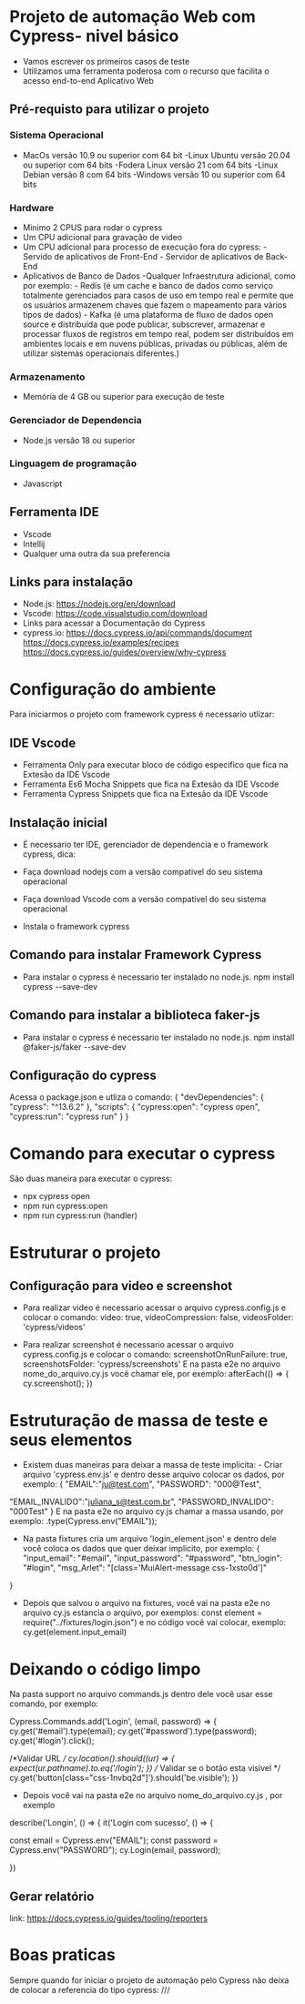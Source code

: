 # Projeto de automação Web com Cypress- nivel básico
- Vamos escrever os primeiros casos de teste
- Utilizamos uma ferramenta poderosa com o recurso que facilita o acesso end-to-end
Aplicativo Web

## Pré-requisto para utilizar o projeto

### Sistema Operacional
- MacOs versão 10.9 ou superior com 64 bit -Linux Ubuntu versão 20.04 ou superior com 64 bits -Fodera Linux versão 21 com 64 bits -Linux Debian versão 8 com 64 bits -Windows versão 10 ou superior com 64 bits

### Hardware
- Minimo 2 CPUS para rodar o cypress
- Um CPU adicional para gravação de video
- Um CPU adicional para processo de execução fora do cypress: - Servido de aplicativos de Front-End - Servidor de aplicativos de Back-End
- Aplicativos de Banco de Dados -Qualquer Infraestrutura adicional, como por exemplo: - Redis (é um cache e banco de dados como serviço totalmente gerenciados para casos de uso em tempo real e permite que os usuários armazenem chaves que fazem o mapeamento para vários tipos de dados) - Kafka (é uma plataforma de fluxo de dados open source e distribuída que pode publicar, subscrever, armazenar e processar fluxos de registros em tempo real, podem ser distribuídos em ambientes locais e em nuvens públicas, privadas ou públicas, além de utilizar sistemas operacionais diferentes.)

### Armazenamento
- Memória de 4 GB ou superior para execução de teste

### Gerenciador de Dependencia
- Node.js versão 18 ou superior


### Linguagem de programação
- Javascript

## Ferramenta IDE
- Vscode
- Intellij
- Qualquer uma outra da sua preferencia


## Links para instalação
- Node.js: https://nodejs.org/en/download
- Vscode: https://code.visualstudio.com/download
- Links para acessar a Documentação do Cypress
- cypress.io: https://docs.cypress.io/api/commands/document https://docs.cypress.io/examples/recipes https://docs.cypress.io/guides/overview/why-cypress


# Configuração do ambiente
Para iniciarmos o projeto com framework cypress é necessario utlizar:

## IDE Vscode
- Ferramenta Only para executar bloco de código especifico que fica na Extesão da IDE Vscode
- Ferramenta Es6 Mocha Snippets que fica na Extesão da IDE Vscode
- Ferramenta Cypress Snippets que fica na Extesão da IDE Vscode

## Instalação inicial
- É necessario ter IDE, gerenciador de dependencia e o framework cypress, dica:

- Faça download nodejs com a versão compativel do seu sistema operacional
- Faça download Vscode com a versão compativel do seu sistema operacional
- Instala o framework cypress

## Comando para instalar Framework Cypress
- Para instalar o cypress é necessario ter instalado no node.js. npm install cypress --save-dev

## Comando para instalar a biblioteca faker-js
 - Para instalar o cypress é necessario ter instalado no node.js. npm install @faker-js/faker --save-dev

## Configuração do cypress
Acessa o package.json e utliza o comando: { "devDependencies": { "cypress": "^13.6.2" }, "scripts": { "cypress:open": "cypress open", "cypress:run": "cypress run" } }

# Comando para executar o cypress
São duas maneira para executar o cypress:

- npx cypress open
- npm run cypress:open
- npm run cypress:run (handler)

# Estruturar o projeto

## Configuração para video e screenshot

- Para realizar video é necessario acessar o arquivo cypress.config.js e colocar o comando: video: true, videoCompression: false, videosFolder: 'cypress/videos'

- Para realizar screenshot é necessario acessar o arquivo cypress.config.js e colocar o comando: screenshotOnRunFailure: true, screenshotsFolder: 'cypress/screenshots' E na pasta e2e no arquivo nome_do_arquivo.cy.js você chamar ele, por exemplo: afterEach(() => { cy.screenshot(); })

# Estruturação de massa de teste e seus elementos

- Existem duas maneiras para deixar a massa de teste implicita: - Criar arquivo 'cypress.env.js' e dentro desse arquivo colocar os dados, por exemplo: { "EMAIL":"ju@test.com", "PASSWORD": "000@Test",

"EMAIL_INVALIDO":"juliana_s@test.com.br",
"PASSWORD_INVALIDO": "000Test"
} E na pasta e2e no arquivo cy.js chamar a massa usando, por exemplo: .type(Cypress.env("EMAIL"));

- Na pasta fixtures cria um arquivo 'login_element.json' e dentro dele você coloca os dados que quer deixar implicito, por exemplo: { "input_email": "#email", "input_password": "#password", "btn_login": "#login",
"msg_Arlet": "[class='MuiAlert-message css-1xsto0d']"

}

- Depois que salvou o arquivo na fixtures, você vai na pasta e2e no arquivo cy.js estancia o arquivo, por exemplos: const element = require("../fixtures/login.json") e no código você vai colocar, exemplo: cy.get(element.input_email)

# Deixando o código limpo

Na pasta support no arquivo commands.js dentro dele você usar esse comando, por exemplo:

Cypress.Commands.add('Login', (email, password) => { cy.get('#email').type(email); cy.get('#password').type(password); cy.get('#login').click();

/*Validar URL */
    cy.location().should((ur) => {
    expect(ur.pathname).to.eq('/login');
})
/* Validar se o botão esta visivel */ cy.get('button[class="css-1nvbq2d"]').should('be.visible'); })

- Depois você vai na pasta e2e no arquivo nome_do_arquivo.cy.js , por exemplo

describe('Longin', () => { it('Login com sucesso', () => {

  const email = Cypress.env("EMAIL");
  const password = Cypress.env("PASSWORD");
cy.Login(email, password);

})

## Gerar relatório 
link: https://docs.cypress.io/guides/tooling/reporters


# Boas praticas
Sempre quando for iniciar o projeto de automação pelo Cypress não deixa de colocar a referencia do tipo cypress: ///